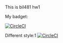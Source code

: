 This is bil481 hw1


My badget:

[![CircleCI](https://circleci.com/gh/MGurcan/bil481_hw1.svg?style=svg)](https://circleci.com/gh/MGurcan/bil481_hw1)

Different style:1
[![CircleCI](https://circleci.com/gh/MGurcan/bil481_hw1.svg?style=shield)](https://circleci.com/gh/MGurcan/bil481_hw1)

